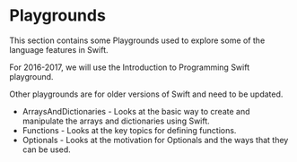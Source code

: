 # Playgrounds
This section contains some Playgrounds used to explore some of the language features in Swift. 

For 2016-2017, we will use the Introduction to Programming Swift playground.  

Other playgrounds are for older versions of Swift and need to be updated.

* ArraysAndDictionaries - Looks at the basic way to create and manipulate the arrays and dictionaries using Swift. 
* Functions - Looks at the key topics for defining functions. 
* Optionals - Looks at the motivation for Optionals and the ways that they can be used. 
